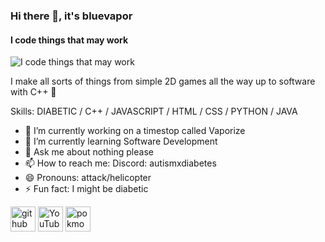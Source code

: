 ### Hi there 👋, it's bluevapor
#### I code things that may work
![I code things that may work](https://images.app.goo.gl/Q5ifdiYGxGSV3qMv8)

I make all sorts of things from simple 2D games all the way up to software with C++ 🥲

Skills: DIABETIC / C++ / JAVASCRIPT / HTML / CSS / PYTHON / JAVA

- 🔭 I’m currently working on a timestop called Vaporize 
- 🌱 I’m currently learning Software Development 
- 💬 Ask me about nothing please 
- 📫 How to reach me: Discord: autismxdiabetes 
- 😄 Pronouns: attack/helicopter 
- ⚡ Fun fact: I might be diabetic 


[<img src='https://cdn.jsdelivr.net/npm/simple-icons@3.0.1/icons/github.svg' alt='github' height='40'>](https://github.com/bluevapor)  [<img src='https://cdn.jsdelivr.net/npm/simple-icons@3.0.1/icons/youtube.svg' alt='YouTube' height='40'>](https://www.youtube.com/channel/UCSRw-AhYtCNC5iwlARDLW7Q)  [<img src='https://cdn.jsdelivr.net/npm/simple-icons@3.0.1/icons/pokmon.svg' alt='pokmon' height='40'>](https://steamcommunity.com/id/diaburrito/)  


